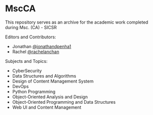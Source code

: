 # MscCA

This repository serves as an archive for the academic work completed during Msc. (CA) - SICSR

Editors and Contributors:
- Jonathan [@jonathandpenha1](https://github.com/jonathandpenha1)
- Rachel [@rachelanchan](https://github.com/rachelanchan)  

Subjects and Topics:
- CyberSecurity
- Data Structures and Algorithms
- Design of Content Management System
- DevOps
- Python Programming
- Object-Oriented Analysis and Design 
- Object-Oriented Programming and Data Structures
- Web UI and Content Management

